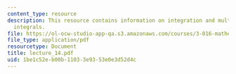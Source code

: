 ```yaml
---
content_type: resource
description: This resource contains information on integration and multidimensional
  integrals.
file: https://ol-ocw-studio-app-qa.s3.amazonaws.com/courses/3-016-mathematics-for-materials-scientists-and-engineers-fall-2005/1be1c52eb00b11033e9353e0e3d52d4c_lecture_14.pdf
file_type: application/pdf
resourcetype: Document
title: lecture_14.pdf
uid: 1be1c52e-b00b-1103-3e93-53e0e3d52d4c
---
```

